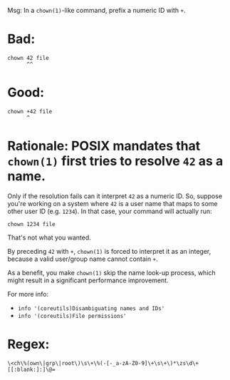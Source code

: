Msg: In a `chown(1)`-like command, prefix a numeric ID with `+`.

# Bad:

    chown 42 file
          ^^

# Good:

    chown +42 file
          ^

# Rationale: POSIX mandates that `chown(1)` first tries to resolve `42` as a name.

Only if the resolution fails can it interpret `42` as a numeric ID.  So, suppose
you're working  on a system where  `42` is a user  name that maps to  some other
user ID (e.g. `1234`).  In that case, your command will actually run:

    chown 1234 file

That's not what you wanted.

By preceding `42` with `+`, `chown(1)` is  forced to interpret it as an integer,
because a valid user/group name cannot contain `+`.

As a  benefit, you make  `chown(1)` skip the  name look-up process,  which might
result in a significant performance improvement.

For more info:

   - `info '(coreutils)Disambiguating names and IDs'`
   - `info '(coreutils)File permissions'`

# Regex:

    \<ch\%(own\|grp\|root\)\s\+\%(-[-_a-zA-Z0-9]\+\s\+\)*\zs\d\+[[:blank:]:]\@=
